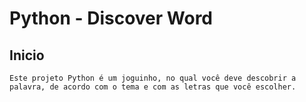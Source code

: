 # Python - Discover Word

## Inicio

    Este projeto Python é um joguinho, no qual você deve descobrir a palavra, de acordo com o tema e com as letras que você escolher.
